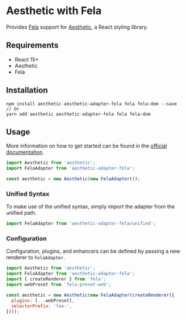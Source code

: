 # Aesthetic with Fela

Provides [Fela](https://github.com/rofrischmann/fela) support for
[Aesthetic](https://github.com/milesj/aesthetic), a React styling library.

## Requirements

* React 15+
* Aesthetic
* Fela

## Installation

```
npm install aesthetic aesthetic-adapter-fela fela fela-dom --save
// Or
yarn add aesthetic aesthetic-adapter-fela fela fela-dom
```

## Usage

More information on how to get started can be found in the
[official documentation](https://github.com/milesj/aesthetic).

```javascript
import Aesthetic from 'aesthetic';
import FelaAdapter from 'aesthetic-adapter-fela';

const aesthetic = new Aesthetic(new FelaAdapter());
```

### Unified Syntax

To make use of the unified syntax, simply import the adapter from the unified path.

```javascript
import FelaAdapter from 'aesthetic-adapter-fela/unified';
```

### Configuration

Configuration, plugins, and enhancers can be defined by passing a new renderer
to `FelaAdapter`.

```javascript
import Aesthetic from 'aesthetic';
import FelaAdapter from 'aesthetic-adapter-fela';
import { createRenderer } from 'fela';
import webPreset from 'fela-preset-web';

const aesthetic = new Aesthetic(new FelaAdapter(createRenderer({
  plugins: [...webPreset],
  selectorPrefix: 'foo-',
})));
```
